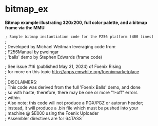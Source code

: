 # bitmap_ex
**Bitmap example illustrating 320x200, full color palette, and a bitmap frame via the MMU**  
  
``; Sample bitmap instantiation code for the F256 platform (400 lines)  ``
;  
; Developed by Michael Weitman leveraging code from:  
;  F256Manual by pweingar  
;  'balls' demo by Stephen Edwards (frame code)  
  
; See issue #16 (published May 31, 2024) of Foenix Rising  
; for more on this topic http://apps.emwhite.org/foenixmarketplace  
;  
; DISCLAIMERS:  
; This code was derived from the full 'Foenix Balls' demo, and done  
; so with haste; therefore, there may be one or more "1-off" errors  
; within.  
; Also note; this code will not produce a PGX/PGZ or autorun header;  
; instead, it will produce a .bin file which must be pushed into your  
; machine @ $E000 using the Foenix Uploader  
; Assembler directives are for 64TASS``  
